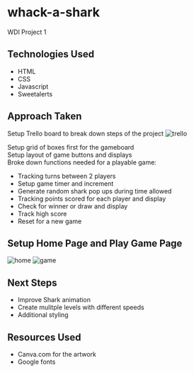 # whack-a-shark
WDI Project 1

## Technologies Used
* HTML
* CSS
* Javascript
* Sweetalerts


## Approach Taken
Setup Trello board to break down steps of the project
![trello](https://user-images.githubusercontent.com/30785832/34091128-88a3bbd0-e370-11e7-8bbf-bcd2f1a93b69.png)

Setup grid of boxes first for the gameboard  
Setup layout of game buttons and displays  
Broke down functions needed for a playable game:

* Tracking turns between 2 players
* Setup game timer and increment
* Generate random shark pop ups during time allowed
* Tracking points scored for each player and display
* Check for winner or draw and display
* Track high score
* Reset for a new game

  
## Setup Home Page and Play Game Page
![home](https://user-images.githubusercontent.com/30785832/34332541-87641546-e8e6-11e7-8987-3ba05bb99454.png)
![game](https://user-images.githubusercontent.com/30785832/34332558-d014dc08-e8e6-11e7-9650-727803b1ecf2.png)


## Next Steps
* Improve Shark animation
* Create mulitple levels with different speeds
* Additional styling

## Resources Used
* Canva.com for the artwork
* Google fonts
